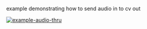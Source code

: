 example demonstrating how to send audio in to cv out

[![example-audio-thru](https://github.com/newdigate/teensy-eurorack/actions/workflows/teensy-examples-audio-thru_with_scope.yml/badge.svg)](https://github.com/newdigate/teensy-eurorack/actions/workflows/teensy-examples-audio-thru_with_scope.yml)
